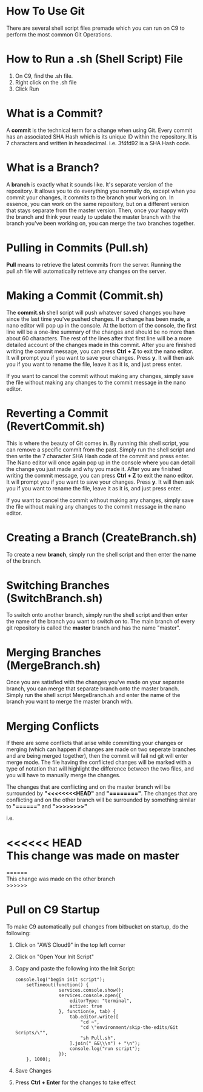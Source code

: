 # How To Use Git

There are several shell script files premade which you can run on C9 to perform the most common Git Operations.

# How to Run a .sh (Shell Script) File

1. On C9, find the .sh file.
2. Right click on the .sh file
3. Click Run

# What is a Commit?

A **commit** is the technical term for a change when using Git. Every commit has an associated SHA Hash which is its unique ID within the repository. It is 7 characters and written in hexadecimal. i.e. 3f4fd92 is a SHA Hash code.

# What is a Branch?

A **branch** is exactly what it sounds like. It's separate version of the repository. It allows you to do
everything you normally do, except when you commit your changes, it commits to the branch your working on.
In essence, you can work on the same repository, but on a different version that stays separate from the master 
version. Then, once your happy with the branch and think your ready to update the master branch with the branch
you've been working on, you can merge the two branches together.

# Pulling in Commits (Pull.sh)

**Pull** means to retrieve the latest commits from the server. Running the pull.sh file will automatically
retrieve any changes on the server.

# Making a Commit (Commit.sh)

The **commit.sh** shell script will push whatever saved changes you have since the last time you've pushed
changes. If a change has been made, a nano editor will pop up in the console. At the bottom of the console,
the first line will be a one-line summary of the changes and should be no more than about 60 characters.
The rest of the lines after that first line will be a more detailed account of the changes made in this commit.
After you are finished writing the commit message, you can press **Ctrl + Z** to exit the nano editor. It will prompt
you if you want to save your changes. Press **y**. It will then ask you if you want to rename the file, leave it
as it is, and just press enter. 

If you want to cancel the commit without making any changes, simply save the file without making any changes
to the commit message in the nano editor.

# Reverting a Commit (RevertCommit.sh)

This is where the beauty of Git comes in. By running this shell script, you can remove a specific commit from 
the past. Simply run the shell script and then write the 7 character SHA Hash code of the commit and press enter.
The Nano editor will once again pop up in the console where you can detail the change you just made and why you 
made it. After you are finished writing the commit message, you can press **Ctrl + Z** to exit the nano editor. It 
will prompt you if you want to save your changes. Press **y**. It will then ask you if you want to rename the file, 
leave it as it is, and just press enter.

If you want to cancel the commit without making any changes, simply save the file without making any 
changes to the commit message in the nano editor.

# Creating a Branch (CreateBranch.sh)

To create a new **branch**, simply run the shell script and then enter the name of the branch.

# Switching Branches (SwitchBranch.sh)

To switch onto another branch, simply run the shell script and then enter the name of the branch you want to 
switch on to. The main branch of every git repository is called the **master** branch and has the name "master".

# Merging Branches (MergeBranch.sh)

Once you are satisfied with the changes you've made on your separate branch, you can merge that separate
branch onto the master branch. Simply run the shell script MergeBranch.sh and enter the name of the branch
you want to merge the master branch with.

# Merging Conflicts

If there are some conflicts that arise while committing your changes or merging (which can happen if 
changes are made on two seperate branches and are being merged together), then the commit will fail 
nd git will enter merge mode. The file having the conflicted changes will be marked with a type of notation
that will highlight the difference between the two files, and you will have to manually merge the changes.

The changes that are conflicting and on the master branch will be surrounded by **"<<<<<<<<HEAD"**
and **"========"**. The changes that are conflicting and on the other branch will be surrounded by
something similar to **"======"** and **">>>>>>>>"**

i.e.

<<<<<< HEAD  
This change was made on master  
======  

======  
This change was made on the other branch  
\>\>\>\>\>\>

# Pull on C9 Startup

To make C9 automatically pull changes from bitbucket on startup, do the following:

1. Click on "AWS Cloud9" in the top left corner
2. Click on "Open Your Init Script"
3. Copy and paste the following into the Init Script:

    ```
    console.log("begin init script");
        setTimeout(function() {
                    services.console.show();
                    services.console.open({
                        editorType: "terminal",
                        active: true
                    }, function(e, tab) {
                        tab.editor.write([
                            "cd ~",
                            "cd \"environment/skip-the-edits/Git Scripts/\"",
                            "sh Pull.sh",
                        ].join(" &&\\\n") + "\n");
                        console.log("run script");
                    });
        }, 1000);
    ```
    
4. Save Changes
5. Press **Ctrl + Enter** for the changes to take effect